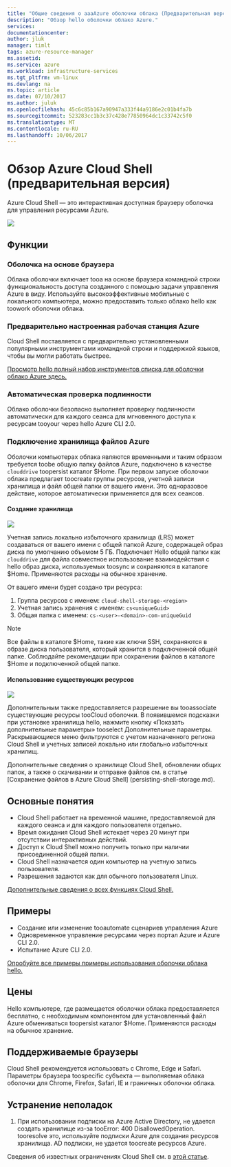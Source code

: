 ```yaml
---
title: "Общие сведения о aaaAzure оболочки облака (Предварительная версия) | Документы Microsoft"
description: "Обзор hello оболочки облако Azure."
services: 
documentationcenter: 
author: jluk
manager: timlt
tags: azure-resource-manager
ms.assetid: 
ms.service: azure
ms.workload: infrastructure-services
ms.tgt_pltfrm: vm-linux
ms.devlang: na
ms.topic: article
ms.date: 07/10/2017
ms.author: juluk
ms.openlocfilehash: 45c6c85b167a90947a333f44a9186e2c01b4fa7b
ms.sourcegitcommit: 523283cc1b3c37c428e77850964dc1c33742c5f0
ms.translationtype: MT
ms.contentlocale: ru-RU
ms.lasthandoff: 10/06/2017
---
```

# <a name="overview-of-azure-cloud-shell-preview"></a>Обзор Azure Cloud Shell (предварительная версия)
Azure Cloud Shell — это интерактивная доступная браузеру оболочка для управления ресурсами Azure.

![](media/overview-pic.png)

## <a name="features"></a>Функции
### <a name="browser-based-shell-experience"></a>Оболочка на основе браузера
Облака оболочки включает tooa на основе браузера командной строки функциональность доступа созданного с помощью задачи управления Azure в виду. Используйте высокоэффективные мобильные с локального компьютера, можно предоставить только облако hello как toowork оболочки облака.

### <a name="pre-configured-azure-workstation"></a>Предварительно настроенная рабочая станция Azure
Cloud Shell поставляется с предварительно установленными популярными инструментами командной строки и поддержкой языков, чтобы вы могли работать быстрее.

[Просмотр hello полный набор инструментов списка для оболочки облако Azure здесь.](features.md#tools)

### <a name="automatic-authentication"></a>Автоматическая проверка подлинности
Облако оболочки безопасно выполняет проверку подлинности автоматически для каждого сеанса для мгновенного доступа к ресурсам tooyour через hello Azure CLI 2.0.

### <a name="connect-your-azure-file-storage"></a>Подключение хранилища файлов Azure
Оболочки компьютерах облака являются временными и таким образом требуется toobe общую папку файлов Azure, подключено в качестве `clouddrive` toopersist каталог $Home.
При первом запуске оболочки облака предлагает toocreate группы ресурсов, учетной записи хранилища и файл общей папки от вашего имени. Это одноразовое действие, которое автоматически применяется для всех сеансов. 

#### <a name="create-new-storage"></a>Создание хранилища
![](media/basic-storage.png)

Учетная запись локально избыточного хранилища (LRS) может создаваться от вашего имени с общей папкой Azure, содержащей образ диска по умолчанию объемом 5 ГБ. Подключает Hello общей папки как `clouddrive` для файла совместное использование взаимодействия с hello образ диска, используемых toosync и сохраняются в каталоге $Home. Применяются расходы на обычное хранение.

От вашего имени будет создано три ресурса:
1. Группа ресурсов с именем: `cloud-shell-storage-<region>`
2. Учетная запись хранения с именем: `cs<uniqueGuid>`
3. Общая папка с именем: `cs-<user>-<domain>-com-uniqueGuid`

> [!Note]
> Все файлы в каталоге $Home, такие как ключи SSH, сохраняются в образе диска пользователя, который хранится в подключенной общей папке. Соблюдайте рекомендации при сохранении файлов в каталоге $Home и подключенной общей папке.

#### <a name="use-existing-resources"></a>Использование существующих ресурсов
![](media/advanced-storage.png)

Дополнительным также предоставляется разрешение вы tooassociate существующие ресурсы tooCloud оболочки. В появившемся подсказки при установке хранилища hello, нажмите кнопку «Показать дополнительные параметры» tooselect Дополнительные параметры. Раскрывающиеся меню фильтруются с учетом назначенного региона Cloud Shell и учетных записей локально или глобально избыточных хранилищ.

Дополнительные сведения о хранилище Cloud Shell, обновлении общих папок, а также о скачивании и отправке файлов см. в статье [Сохранение файлов в Azure Cloud Shell] (persisting-shell-storage.md).

## <a name="concepts"></a>Основные понятия
* Cloud Shell работает на временной машине, предоставляемой для каждого сеанса и для каждого пользователя отдельно.
* Время ожидания Cloud Shell истекает через 20 минут при отсутствии интерактивных действий.
* Доступ к Cloud Shell можно получить только при наличии присоединенной общей папки.
* Cloud Shell назначается один компьютер на учетную запись пользователя.
* Разрешения задаются как для обычного пользователя Linux.

[Дополнительные сведения о всех функциях Cloud Shell.](features.md)

## <a name="examples"></a>Примеры
* Создание или изменение tooautomate сценариев управления Azure
* Одновременное управление ресурсами через портал Azure и Azure CLI 2.0.
* Испытание Azure CLI 2.0.

[Опробуйте все примеры примеры использования оболочки облака hello.](quickstart.md)

## <a name="pricing"></a>Цены
Hello компьютере, где размещается оболочки облака предоставляется бесплатно, с необходимым компонентом для установленный файл Azure обмениваться toopersist каталог $Home. Применяются расходы на обычное хранение.

## <a name="supported-browsers"></a>Поддерживаемые браузеры
Cloud Shell рекомендуется использовать с Chrome, Edge и Safari. Параметры браузера toospecific субъекта — выполняемая облака оболочки для Chrome, Firefox, Safari, IE и граничных оболочки облака.

## <a name="troubleshooting"></a>Устранение неполадок
1. При использовании подписки на Azure Active Directory, не удается создать хранилище из-за tooError: 400 DisallowedOperation. tooresolve это, используйте подписки Azure для создания ресурсов хранилища. AD подписки, не удается toocreate ресурсов Azure.

Сведения об известных ограничениях Cloud Shell см. в [этой статье](limitations.md).
